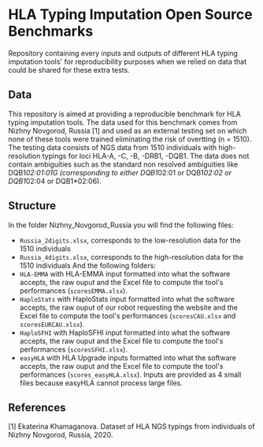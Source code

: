 # HLA Typing Imputation Open Source Benchmarks
Repository containing every inputs and outputs of different HLA typing imputation tools' for 
reproducibility purposes when we relied on data that could be shared for these extra tests.

## Data
This repository is aimed at providing a reproducible benchmark for HLA typing imputation tools. The data
used for this benchmark comes from Nizhny Novgorod, Russia [1] and used as an external testing set on which
none of these tools were trained eliminating the risk of overtting (n = 1510). The testing data consists of NGS
data from 1510 individuals with high-resolution typings for loci HLA-A, -C, -B, -DRB1, -DQB1. The data does not contain
ambiguities such as the standard non resolved ambiguities like DQB1*02:01:01G (corresponding to either DQB1*02:01 or 
DQB1*02:02 or DQB1*02:04 or DQB1*02:06). 

## Structure
In the folder Nizhny_Novgorod_Russia you will find the following files:
- `Russia_2digits.xlsx`, corresponds to the low-resolution data for the 1510 individuals
- `Russia_4digits.xlsx`, corresponds to the high-resolution data for the 1510 individuals
And the following folders:
- `HLA-EMMA` with HLA-EMMA input formatted into what the software accepts, the raw ouput and the Excel file to
compute the tool's performances (`scoresEMMA.xlsx`).
- `HaploStats` with HaploStats input formatted into what the software accepts, the raw ouput of our robot requesting
the website and the Excel file to compute the tool's performances (`scoresCAU.xlsx` and `scoresEURCAU.xlsx`).
- `HaploSFHI` with HaploSFHI input formatted into what the software accepts, the raw ouput and the Excel file to
compute the tool's performances (`scoresSFHI.xlsx`).
- `easyHLA` with HLA Upgrade inputs formatted into what the software accepts, the raw ouput and the Excel file to
compute the tool's performances (`scores_easyHLA.xlsx`). Inputs are provided as 4 small files because easyHLA cannot
process large files.

## References
[1] Ekaterina Khamaganova. Dataset of HLA NGS typings from individuals of Nizhny Novgorod, Russia, 2020.
